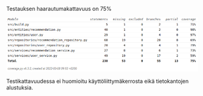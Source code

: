 Testauksen haarautumakattavuus on 75%

![](./kuvat/testikattavuus.png)

Testikattavuudessa ei huomioitu käyttöliittymäkerrosta eikä tietokantojen alustuksia.

